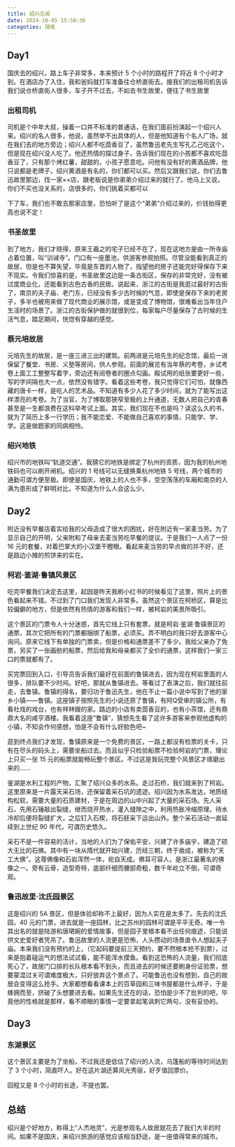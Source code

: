 ```yaml
---
title: 绍兴见闻
date: 2024-10-05 15:58:36
categoties: 随笔
---
```


## Day1

国庆去的绍兴，路上车子非常多，本来预计 5 个小时的路程开了将近 8 个小时才到。在酒店办了入住，我和爸妈就打车准备往仓桥直街去。接我们的出租司机告诉我们说仓桥直街人很多，车子开不过去，不如去书生故里，便往了书生故里


### 出租司机

司机是个中年大叔，操着一口并不标准的普通话，在我们面前扮演起一个绍兴人来。绍兴的名人很多，他说，虽然举不出具体的人，但是他知道有个名人广场，就在我们去的地方旁边；绍兴人都不吃茴香豆了，虽然鲁迅老先生写孔乙己吃这个，但是现在绍兴没人吃了。他还热情的探过身子，告诉我们现在的小孩都不喜欢吃茴香豆了，只有那个烤红薯，甜甜的，小孩子愿意吃。问他有没有好的黄酒品牌，他只说都是老牌子，绍兴黄酒是有名的，你们都可以买。然后又跟我们说，你们去鲁迅故里那边，找一家××店，跟老板说是你弟弟介绍过来的就行了。他马上又说，你们不买也没关系的，店很多的，你们挑着买都可以

下了车，我们也不敢去那家店里，恐怕听了是这个“弟弟”介绍过来的，价钱抬得更高也说不定！

### 书圣故里

到了地方，我们才晓得，原来王羲之的宅子已经不在了，现在这地方是由一所寺庙占着位置，叫“训诫寺”。门口有一座墨池，供游客参观拍照。尽管没能看到真正的故居，但是也不算失望，毕竟是东晋的人物了，指望他的房子还能完好得保存下来不现实。令我们惊喜的是，书圣故里这边是一条古街区，保存的非常完好，没有被过度商业化，还能看到古色古香的民居。说起来，浙江的古街是我逛过最好的古街了，南京的夫子庙、老门东，已经没有多少古时候的气息，即使是保存下来的老房子，多半也被用来做了现代商业的展示馆，或是变成了博物馆，很难看出当年住户生活时的场景了。浙江的古街保护做的就很到位，每家每户尽量保存了古时候的生活气息，踏足期间，恍惚有穿越的感觉。

### 蔡元培故居

元培先生的故居，是一座三进三出的建筑。前两进是元培先生的纪念馆，最后一进保留了餐堂、书房、义塾等房间，供人参观。前面的展览有当年蔡的考卷，乡试考卷上面工工整整写着字，旁边还有阅卷者的圈点勾画。殿试用的纸张要更好一些，写的字间隔也大一点，依然没有错字。看着这些考卷，我只觉得它们可怕，就像西藏的唐卡一样，是吃人的艺术品。不知道有多少人花了多少时间，就为了能写出这样漂亮的考卷。为了当官，为了博取那狭窄至极的上升通道，无数人把自己的青春甚至是一生都浪费在这科举考试上面。其实，我们现在不也是吗？读这么久的书，就为了简历上多一行学历；我不能恋爱、不能做自己喜欢的事情，只能学、学、学。这是做题家的同病相怜。

### 绍兴地铁

绍兴市的地铁叫“轨道交通”。我猜它的地铁是绑定了杭州的资质，因为我的杭州地铁码也可以刷开闸机。绍兴的 1 号线可以无缝换乘杭州地铁 5 号线，两个城市的通勤可谓方便至极。即使是国庆，地铁上的人也不多，空空荡荡的车厢和南京的人满为患形成了鲜明对比，不知道为什么人会这么少。

## Day2

附近没有早餐店着实给我的父母造成了很大的困扰，好在附近有一家麦当劳。为了显示自己的开明，父亲附和了母亲去麦当劳吃早餐的提议。于是我们一人点了一份 16 元的套餐，对着巴掌大的小汉堡干瞪眼。看起来麦当劳的早点做的并不好，还是路边小摊的煎饼来的实在。

### 柯岩·鉴湖·鲁镇风景区

吃完早餐我们决定去这里，起因是昨天我刷小红书的时候看见了这里，照片上的景色看起来不错。不过到了门口我们发现人非常多。虽然这个景区在柯桥区，算是比较偏僻的地方，但是依然有热情的游客和我们一样，被柯岩的美景所吸引。

这个景区的门票令人十分迷惑，首先它线上只有套票，就是柯岩·鉴湖·鲁镇景区的通票，其次它把所有的门票都捆绑了船票，必须买。弄不明白的我只好去游客中心询问。原来它线下有单独的门票卖，但是价格和通票差不了多少。我给父亲办了免票，另买了一张画舫的船票，然后给我和母亲都买了全价的通票，这样我们一家三口的票就都有了。

买完票回到入口，引导员告诉我们最好在前面的鲁镇进去，因为现在柯岩里面的人很多，排队要不少时间。好吧，那就从鲁镇进去。等看过了表演之后，我们就往前走，去鲁镇。鲁镇的得名，要归功于鲁迅先生，他在不止一篇小说中写到了他的家乡小镇——鲁镇。这座镇子按照先生的小说还原了鲁镇，有阿Q受审的镇公所，有看社戏的戏台，也有祥林嫂的家。路边的小店有卖茴香豆的，也有小茶馆，还有鼎鼎大名的咸亨酒楼。我看着这座“鲁镇”，猜想先生看了这许多游客来参观他虚构的小镇，不知会作何感想，怕是不会有什么好脸色吧~

逛到终点我们才发现，鲁镇原来是一个免费的景区，一路上都没有检票的关卡，只有在尽头的码头上，需要坐船过去。而且似乎只检验船票不检验柯岩的门票，理论上只买一张 15 元的船票就能畅玩整个景区。不过这是我玩完整个风景区才琢磨出来的......

鉴湖是水利工程的产物，汇聚了绍兴众多的水系。走过石桥，我们就来到了柯岩。这里原来是一片露天采石场，还保留着采石坑的遗迹。绍兴因为水系发达，地质结构松软，需要大量的石质建材，于是在周边的山中兴起了大量的采石场。先人采石，先用石锤敲出裂缝，继而烧开热水，灌入缝隙之中，利用热胀冷缩原理，待水冷却后便将裂缝扩大，之后钉入石楔，将石胚采下运出山外。整个采石活动一直延续到上世纪 90 年代，可谓历史悠久。

采石不是一件容易的活计，当地的人们为了保佑平安，兴建了许多庙宇，建造了硕大无比的石佛。其中有一块从隋代就开始兴建，历经三朝，终于凿成，被称为“天工大佛”。这尊佛像和石岩浑然一体，宛自天成。佛耳可容人，是浙江最著名的佛像之一。旁有云骨，造型奇特，底部纤细而腰部奇粗，数千年屹立不倒，可谓奇观。

### 鲁迅故里·沈氏园景区

这是绍兴的 5A 景区，但是体验却称不上最好，因为人实在是太多了。先去的沈氏园，40 元的门票，进去就是一座园林，比之苏州的园林可谓是平平无奇。唯一令其出名的就是陆游和唐珺婉的爱情故事，但是园子里根本看不出任何痕迹，只能说供文史爱好者凭吊了。鲁迅故里的人流更是恐怖，人头攒动的场景直令人想起夫子庙。本来我们没有预约的上，（它起码要提前三天预约，要不然根本抢不到票），过来是抱着碰运气的想法试试看，能不能浑水摸鱼。看到这恐怖的人流量，我们彻底死心了，故居门口排的长队根本看不到头，而且进去的时候还要刷身份证验票，想要蒙混过关可谓难度极大，只好放弃这个景点了。可能鲁迅也没有想到，自己的故居会变得这么抢手。大家都想看看课本上的百草园和三味书屋都是什么样子，于是蜂拥而至，挤破了头想要进去看。如果先生还在的话，恐怕是少不了批判的吧，毕竟他的性格就是那样，看不顺眼的事情一定要拿起笔讽刺它两句，没有妥协的。

## Day3

### 东湖景区

这个景区主要是为了坐船，不过我还是低估了绍兴的人流，乌篷船的等待时间达到了 3 个小时，简直吓人。好在这片湖还算风光秀丽，好歹值回票价。

回程又是 8 个小时的长途，不提也罢。

## 总结

绍兴是个好地方，称得上“人杰地灵”，光是参观名人故居就花去了我们大半的时间。如果不是国庆，来绍兴旅游的感觉应该相当舒适，是一座值得常来的城市。